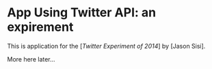 # App Using Twitter API: an expirement

This is application for
the [*Twitter Experiment of 2014*]
by [Jason Sisi].

More here later...